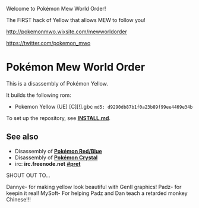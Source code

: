 
Welcome to Pokémon Mew World Order! 

The FIRST hack of Yellow that allows MEW to follow you! 

http://pokemonmwo.wixsite.com/mewworldorder

https://twitter.com/pokemon_mwo


# Pokémon Mew World Order

This is a disassembly of Pokémon Yellow.

It builds the following rom:

* Pokemon Yellow (UE) [C][!].gbc  `md5: d9290db87b1f0a23b89f99ee4469e34b`

To set up the repository, see [**INSTALL.md**](INSTALL.md).


## See also

* Disassembly of [**Pokémon Red/Blue**][pokered]
* Disassembly of [**Pokémon Crystal**][pokecrystal]
* irc: **irc.freenode.net** [**#pret**][irc]

[pokered]: https://github.com/iimarckus/pokered
[pokecrystal]: https://github.com/kanzure/pokecrystal
[irc]: https://kiwiirc.com/client/irc.freenode.net/?#pret

SHOUT OUT TO...

Dannye- for making yellow look beautiful with GenII graphics!
Padz- for keepin it real!
MySoft- For helping Padz and Dan teach a retarded monkey Chinese!!!
